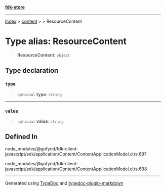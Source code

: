 [**fdk-store**](../../../README.md)
***

[Index](../../../API.md) > [content](../../README.md) > [<internal>](../README.md) > ResourceContent

# Type alias: ResourceContent

> **ResourceContent**: `object`

## Type declaration

### `type`

> `optional` **type**: `string`

***

### `value`

> `optional` **value**: `string`

## Defined In

node\_modules/@gofynd/fdk-client-javascript/sdk/application/Content/ContentApplicationModel.d.ts:697

node\_modules/@gofynd/fdk-client-javascript/sdk/application/Content/ContentApplicationModel.d.ts:698

***
Generated using [TypeDoc](https://typedoc.org/) and [typedoc-plugin-markdown](https://www.npmjs.com/package/typedoc-plugin-markdown)
